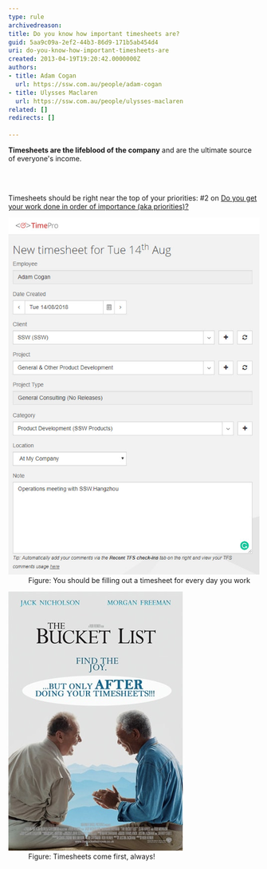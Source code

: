 ```yaml
---
type: rule
archivedreason: 
title: Do you know how important timesheets are?
guid: 5aa9c09a-2ef2-44b3-86d9-171b5ab454d4
uri: do-you-know-how-important-timesheets-are
created: 2013-04-19T19:20:42.0000000Z
authors:
- title: Adam Cogan
  url: https://ssw.com.au/people/adam-cogan
- title: Ulysses Maclaren
  url: https://ssw.com.au/people/ulysses-maclaren
related: []
redirects: []

---
```



<p><strong>Timesheets are the lifeblood of the company</strong> and are the ultimate source of everyone's income. </p>
<br><excerpt class='endintro'></excerpt><br>
<p>Timesheets should be right near the top of your priorities: #2 on <a href="/_layouts/15/FIXUPREDIRECT.ASPX?WebId=3dfc0e07-e23a-4cbb-aac2-e778b71166a2&TermSetId=07da3ddf-0924-4cd2-a6d4-a4809ae20160&TermId=422fc16f-bc94-413a-b14f-4172791f92a0">Do you get your work done in order of importance (aka priorities)?</a><br></p><dl class="image"><dt><img src="enter-your-timesheets.jpg" alt="" /></dt><dd>Figure: You should be filling out a timesheet for every day you work</dd></dl><dl class="image"><dt><img alt="Bucket list" src="Bucket-list.jpg" /></dt><dd>Figure: Timesheets come first, always!</dd></dl>


